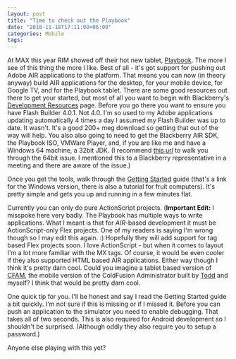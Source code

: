```yaml
---
layout: post
title: "Time to check out the Playbook"
date: "2010-11-18T17:11:00+06:00"
categories: Mobile 
tags: 
---
```


At MAX this year RIM showed off their hot new tablet, <a href="http://us.blackberry.com/playbook-tablet/">Playbook</a>. The more I see of this thing the more I like. Best of all - it's got support for pushing out Adobe AIR applications to the platform. That means you can now (in theory anyway) build AIR applications for the desktop, for your mobile device, for Google TV, and for the Playbook tablet. There are some good resources out there to get your started, but most of all you want to begin with Blackberry's <a href="http://us.blackberry.com/developers/tablet/devresources.jsp">Development Resources</a> page. Before you go there you want to ensure you have Flash Builder 4.0.1. Not 4.0. I'm so used to my Adobe applications updating automatically 4 times a day I assumed my Flash Builder was up to date. It wasn't. It's a good 200+ meg download so getting that out of the way will help. You also also going to need to get the Blackberry AIR SDK, the Playbook ISO, VMWare Player, and, if you are like me and have a Windows 64 machine, a 32bit JDK. (I recommend <a href="http://www.kurlu.com/blog/2010/10/installing-blackberry-playbook-sdk-on-windows-7-64bit/">this url</a> to walk you through the 64bit issue. I mentioned this to a Blackberry representative in a meeting and there are aware of the issue.)

Once you get the tools, walk through the <a href="http://docs.blackberry.com/21877/">Getting Started</a> guide (that's a link for the Windows version, there is also a tutorial for fruit computers). It's pretty simple and gets you up and running in a few minutes flat. 

Currently you can only do pure ActionScript projects. (<b>Important Edit:</b> I misspoke here very badly. The Playbook has multiple ways to write applications. What I meant is that for <i>AIR</i>-based development it must be ActionScript-only Flex projects. One of my readers is saying I'm wrong though so I may edit this again. :) Hopefully they will add support for tag based Flex projects soon. I love ActionScript - but when it comes to layout I'm a lot more familiar with the MX tags. Of course, it would be even cooler if they also supported HTML based AIR applications. Either way though I think it's pretty darn cool. Could you imagine a tablet based version of <a href="http://cfam.riaforge.org/">CFAM</a>, the mobile version of the ColdFusion Administrator built by <a href="http://www.cfsilence.com">Todd</a> and myself? I think that would be pretty darn cool. 

One quick tip for you. I'll be honest and say I read the Getting Started guide a bit quickly. I'm not sure if this is missing or if I missed it. Before you can push an application to the simulator you need to enable debugging. That takes all of two seconds. This is also required for Android development so I shouldn't be surprised. (Although oddly they also require you to setup a password.) 

Anyone else playing with this yet?